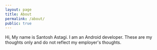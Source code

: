 ```yaml
---
layout: page
title: About
permalink: /about/
public: true
---
```


Hi, My name is Santosh Astagi. I am an Android developer. These are my thoughts only and do not reflect my employer's thoughts.

